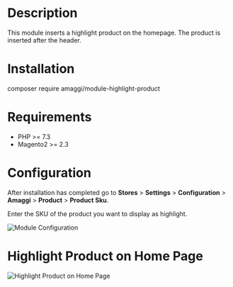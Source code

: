 # Description

This module inserts a highlight product on the homepage. The product is inserted after the header.

# Installation

composer require  amaggi/module-highlight-product

# Requirements

-   PHP >= 7.3
-   Magento2 >= 2.3 


# Configuration

After installation has completed go to **Stores** > **Settings** > **Configuration** > **Amaggi** > **Product** > **Product Sku**.

Enter the SKU of the product you want to display as highlight.

![Module Configuration](http://url/to/img.png)

# Highlight Product on Home Page

![Highlight Product on Home Page](https://i.ibb.co/ZHFzgqc/Xnip2024-01-12-15-52-52.jpg)

